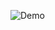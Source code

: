 
![Demo](https://media.giphy.com/media/EVbEdEW3kuu0o/giphy.gif?cid=ecf05e474xotfbpxft43p0fahbz7a9cnuwmm0ho8ryg4m5kr&ep=v1_gifs_search&rid=giphy.gif&ct=g)

